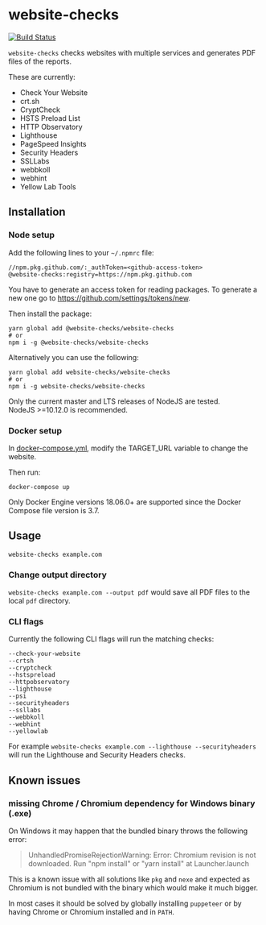 # website-checks

[![Build Status](https://github.com/website-checks/website-checks/workflows/CI/badge.svg)](https://github.com/website-checks/website-checks/actions?workflow=CI)

`website-checks` checks websites with multiple services and generates PDF files of the reports.

These are currently:
* Check Your Website
* crt.sh
* CryptCheck
* HSTS Preload List
* HTTP Observatory
* Lighthouse
* PageSpeed Insights
* Security Headers
* SSLLabs
* webbkoll
* webhint
* Yellow Lab Tools

## Installation

### Node setup

Add the following lines to your `~/.npmrc` file:
```
//npm.pkg.github.com/:_authToken=<github-access-token>
@website-checks:registry=https://npm.pkg.github.com
```

You have to generate an access token for reading packages. To generate a new one go to https://github.com/settings/tokens/new.

Then install the package:
```
yarn global add @website-checks/website-checks
# or
npm i -g @website-checks/website-checks
```

Alternatively you can use the following:
```
yarn global add website-checks/website-checks
# or
npm i -g website-checks/website-checks
```

Only the current master and LTS releases of NodeJS are tested.  
NodeJS >=10.12.0 is recommended.


### Docker setup

In [docker-compose.yml](https://github.com/website-checks/website-checks/blob/0b11bb3f7218b732a15da5dcff93576f46c47416/docker-compose.yml#L5), modify the TARGET_URL variable to change the website. 

Then run:
```
docker-compose up
```

Only Docker Engine versions 18.06.0+ are supported since the Docker Compose file version is 3.7.

## Usage

`website-checks example.com`

### Change output directory
`website-checks example.com --output pdf` would save all PDF files to the local `pdf` directory.

### CLI flags
Currently the following CLI flags will run the matching checks:
```
--check-your-website
--crtsh
--cryptcheck
--hstspreload
--httpobservatory
--lighthouse
--psi
--securityheaders
--ssllabs
--webbkoll
--webhint
--yellowlab
```

For example `website-checks example.com --lighthouse --securityheaders` will run the Lighthouse and Security Headers checks.

## Known issues

### missing Chrome / Chromium dependency for Windows binary (.exe)

On Windows it may happen that the bundled binary throws the following error:

> UnhandledPromiseRejectionWarning: Error: Chromium revision is not downloaded. Run "npm install" or "yarn install" at Launcher.launch

This is a known issue with all solutions like `pkg` and `nexe` and expected as Chromium is not bundled with the binary which would make it much bigger.

In most cases it should be solved by globally installing `puppeteer` or by having Chrome or Chromium installed and in `PATH`.
